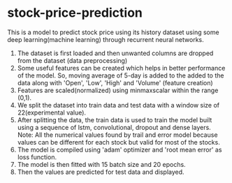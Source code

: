 # stock-price-prediction
This is a model to predict stock price using its history dataset using some deep learning(machine learning) through recurrent neural networks.

1. The dataset is first loaded and then unwanted columns are dropped from the dataset (data preprocessing)
2. Some useful features can be created which helps in better performance of the model.
   So, moving average of 5-day is added to the added to the data along with 'Open', 'Low', 'High' and 'Volume' (feature creation)
3. Features are scaled(normalized) using minmaxscalar within the range (0,1).
4. We split the dataset into train data and test data with a window size of 22(experimental value).
5. After splitting the data, the train data is used to train the model built using a sequence of lstm, convolutional, dropout and dense layers.
   Note: All the numerical values found by trail and error model because values can be different for each stock but valid for most of the stocks.
6. The model is compiled using 'adam' optimizer and 'root mean error' as loss function.
7. The model is then fitted with 15 batch size and 20 epochs.
8. Then the values are predicted for test data and displayed.
